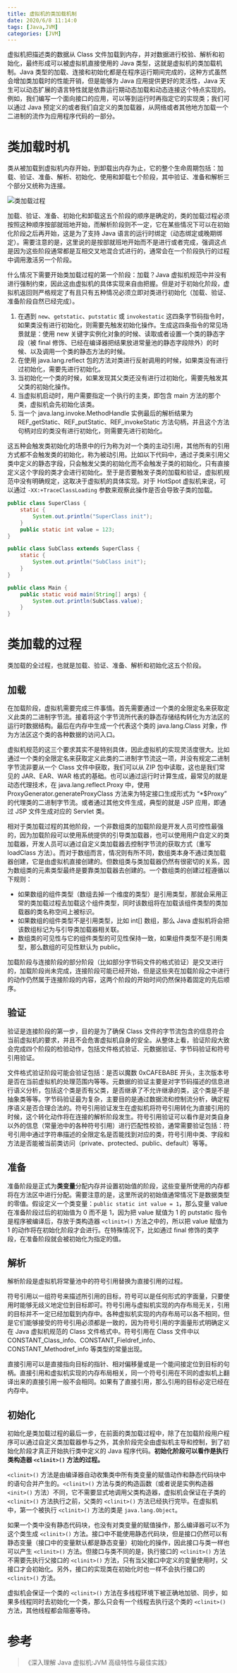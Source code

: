 ```yaml
---
title: 虚拟机的类加载机制
date: 2020/6/8 11:14:0
tags: [Java,JVM]
categories: [JVM]
---
```


虚拟机把描述类的数据从 Class 文件加载到内存，并对数据进行校验、解析和初始化，最终形成可以被虚拟机直接使用的 Java 类型，这就是虚拟机的类加载机制。Java 类型的加载、连接和初始化都是在程序运行期间完成的，这种方式虽然会增加类加载时的性能开销，但是能够为 Java 应用提供更好的灵活性，Java 天生可以动态扩展的语言特性就是依靠运行期动态加载和动态连接这个特点实现的。例如，我们编写一个面向接口的应用，可以等到运行时再指定它的实现类；我们可以通过 Java 预定义的或者我们自定义的类加载器，从网络或者其他地方加载一个二进制的流作为应用程序代码的一部分。

<!--more-->

# 类加载时机
类从被加载到虚拟机内存开始，到卸载出内存为止，它的整个生命周期包括：加载、验证、准备、解析、初始化、使用和卸载七个阶段，其中验证、准备和解析三个部分又统称为连接。

![类加载过程](https://nekolr.top:12001/images/2020/06/08/jrY.png)

加载、验证、准备、初始化和卸载这五个阶段的顺序是确定的，类的加载过程必须按照这种顺序按部就班地开始，而解析阶段则不一定，它在某些情况下可以在初始化阶段之后再开始，这是为了支持 Java 语言的运行时绑定（动态绑定或晚期绑定）。需要注意的是，这里说的是按部就班地开始而不是进行或者完成，强调这点是因为这些阶段通常都是互相交叉地混合式进行的，通常会在一个阶段执行的过程中调用激活另一个阶段。

什么情况下需要开始类加载过程的第一个阶段：加载？Java 虚拟机规范中并没有进行强制约束，因此这由虚拟机的具体实现来自由把握。但是对于初始化阶段，虚拟机返回则严格规定了有且只有五种情况必须立即对类进行初始化（加载、验证、准备阶段自然已经完成）。

1. 在遇到 `new`、`getstatic`、`putstatic` 或 `invokestatic` 这四条字节码指令时，如果类没有进行初始化，则需要先触发初始化操作。生成这四条指令的常见场景就是：使用 new 关键字实例化对象的时候、读取或者设置一个类的静态字段（被 final 修饰、已经在编译器把结果放进常量池的静态字段除外）的时候、以及调用一个类的静态方法的时候。
2. 在使用 java.lang.reflect 包的方法对类进行反射调用的时候，如果类没有进行过初始化，需要先进行初始化。
3. 当初始化一个类的时候，如果发现其父类还没有进行过初始化，需要先触发其父类的初始化操作。
4. 当虚拟机启动时，用户需要指定一个执行的主类，即包含 main 方法的那个类，虚拟机会先初始化该类。
5. 当一个 java.lang.invoke.MethodHandle 实例最后的解析结果为 REF_getStatic、REF_putStatic、REF_invokeStatic 方法句柄，并且这个方法句柄对应的类没有进行初始化，则需要先进行初始化。

这五种会触发类初始化的场景中的行为称为对一个类的主动引用，其他所有的引用方式都不会触发类的初始化，称为被动引用。比如以下代码中，通过子类来引用父类中定义的静态字段，只会触发父类的初始化而不会触发子类的初始化，只有直接定义这个字段的类才会进行初始化。至于是否要触发子类的加载和验证，虚拟机规范中没有明确规定，这取决于虚拟机的具体实现。对于 HotSpot 虚拟机来说，可以通过 `-XX:+TraceClassLoading` 参数来观察此操作是否会导致子类的加载。

```java
public class SuperClass {
    static {
        System.out.println("SuperClass init");
    }
    public static int value = 123;
}
```

```java
public class SubClass extends SuperClass {
    static {
        System.out.println("SubClass init");
    }
}
```

```java
public class Main {
    public static void main(String[] args) {
        System.out.println(SubClass.value);
    }
}
```

# 类加载的过程
类加载的全过程，也就是加载、验证、准备、解析和初始化这五个阶段。

## 加载
在加载阶段，虚拟机需要完成三件事情。首先需要通过一个类的全限定名来获取定义此类的二进制字节流。接着将这个字节流所代表的静态存储结构转化为方法区的运行时数据结构。最后在内存中生成一个代表这个类的 java.lang.Class 对象，作为方法区这个类的各种数据的访问入口。

虚拟机规范的这三个要求其实不是特别具体，因此虚拟机的实现灵活度很大。比如通过一个类的全限定名来获取定义此类的二进制字节流这一项，并没有规定二进制字节流非要从一个 Class 文件中获取，我们可以从 ZIP 包中读取，这也是我们常见的 JAR、EAR、WAR 格式的基础。也可以通过运行时计算生成，最常见的就是动态代理技术，在 java.lang.reflect.Proxy 中，使用 ProxyGenerator.generateProxyClass 方法来为特定接口生成形式为 “*$Proxy” 的代理类的二进制字节流。或者通过其他文件生成，典型的就是 JSP 应用，即通过 JSP 文件生成对应的 Servlet 类。

相对于类加载过程的其他阶段，一个非数组类的加载阶段是开发人员可控性最强的，因为加载阶段可以使用系统提供的引导类加载器，也可以使用用户自定义的类加载器，开发人员可以通过自定义类加载器去控制字节流的获取方式（重写 loadClass 方法）。而对于数组而言，情况则有所不同，数组类本身不通过类加载器创建，它是由虚拟机直接创建的。但数组类与类加载器仍然有很密切的关系，因为数组类的元素类型最终是要靠类加载器去创建的。一个数组类的创建过程遵循以下规则：

- 如果数组的组件类型（数组去掉一个维度的类型）是引用类型，那就会采用正常的类加载过程去加载这个组件类型，同时该数组将在加载该组件类型的类加载器的类名称空间上被标识。
- 如果数组的组件类型不是引用类型，比如 int[] 数组，那么 Java 虚拟机将会把该数组标记为与引导类加载器相关联。
- 数组类的可见性与它的组件类型的可见性保持一致，如果组件类型不是引用类型，那么数组的可见性默认为 public。

加载阶段与连接阶段的部分阶段（比如部分字节码文件的格式验证）是交叉进行的，加载阶段尚未完成，连接阶段可能已经开始，但是这些夹在加载阶段之中进行的动作仍然属于连接阶段的内容，这两个阶段的开始时间仍然保持着固定的先后顺序。

## 验证
验证是连接阶段的第一步，目的是为了确保 Class 文件的字节流包含的信息符合当前虚拟机的要求，并且不会危害虚拟机自身的安全。从整体上看，验证阶段大致会完成四个阶段的检验动作，包括文件格式验证、元数据验证、字节码验证和符号引用验证。

文件格式验证阶段可能会验证包括：是否以魔数 0xCAFEBABE 开头，主次版本号是否在当前虚拟机的处理范围内等等。元数据的验证主要是对字节码描述的信息进行语义分析，包括这个类是否有父类，是否继承了不允许继承的类，这个类是不是抽象类等等。字节码验证最为复杂，主要目的是通过数据流和控制流分析，确定程序语义是否合理合法的。符号引用验证发生在虚拟机将符号引用转化为直接引用的时候，这个转化动作将在连接的解析阶段发生。符号引用验证可以看作是对类自身以外的信息（常量池中的各种符号引用）进行匹配性校验，通常需要验证包括：符号引用中通过字符串描述的全限定名是否能找到对应的类，符号引用中类、字段和方法是否能被当前类访问（private、protected、public、default）等等。

## 准备
准备阶段是正式为**类变量**分配内存并设置初始值的阶段，这些变量所使用的内存都将在方法区中进行分配。需要注意的是，这里所说的初始值通常情况下是数据类型的零值。假设定义一个类变量：`public static int value = 1`，那么变量 value 在准备阶段过后的初始值为 0 而不是 1，因为把 value 赋值为 1 的 putstatic 指令是程序被编译后，存放于类构造器 `<clinit>()` 方法之中的，所以把 value 赋值为 1 的动作将在初始化阶段才会进行。在特殊情况下，比如通过 final 修饰的类字段，在准备阶段就会被初始化为指定的值。

## 解析
解析阶段是虚拟机将常量池中的符号引用替换为直接引用的过程。

符号引用以一组符号来描述所引用的目标，符号可以是任何形式的字面量，只要使用时能够无歧义地定位到目标即可。符号引用与虚拟机实现的内存布局无关，引用的目标并不一定已经加载到内存中。各种虚拟机实现的内存布局可以各不相同，但是它们能够接受的符号引用必须都是一致的，因为符号引用的字面量形式明确定义在 Java 虚拟机规范的 Class 文件格式中。符号引用在 Class 文件中以 CONSTANT_Class_info、CONSTANT_Fieldref_info、CONSTANT_Methodref_info 等类型的常量出现。

直接引用可以是直接指向目标的指针、相对偏移量或是一个能间接定位到目标的句柄。直接引用和虚拟机实现的内存布局相关，同一个符号引用在不同的虚拟机上翻译出来的直接引用一般不会相同。如果有了直接引用，那么引用的目标必定已经在内存中。

## 初始化
初始化是类加载过程的最后一步，在前面的类加载过程中，除了在加载阶段用户程序可以通过自定义类加载器参与之外，其余阶段完全由虚拟机主导和控制，到了初始化阶段才真正开始执行类中定义的 Java 程序代码。**初始化阶段可以看作是执行类构造器 `<clinit>()` 方法的过程。**

`<clinit>()` 方法是由编译器自动收集类中所有类变量的赋值动作和静态代码块中的语句合并产生的。`<clinit>()` 方法与类的构造函数（或者说是实例构造器 `<init>()` 方法）不同，它不需要显式地调用父类构造器，虚拟机会保证在子类的 `<clinit>()` 方法执行之前，父类的 `<clinit>()` 方法已经执行完毕。在虚拟机中，第一个被执行 `<clinit>()` 方法的类是 `java.lang.Object`。

如果一个类中没有静态代码块，也没有对类变量的赋值操作，那么编译器可以不为这个类生成 `<clinit>()` 方法。接口中不能使用静态代码块，但是接口仍然可以有静态变量（接口中的变量默认都是静态变量）初始化的操作，因此接口与类一样也可以产生 `<clinit>()` 方法。但接口与类不同的是，执行接口的 `<clinit>()` 方法不需要先执行父接口的 `<clinit>()` 方法，只有当父接口中定义的变量使用时，父接口才会初始化。另外，接口的实现类在初始化时也一样不会执行接口的 `<clinit>()` 方法。

虚拟机会保证一个类的 `<clinit>()` 方法在多线程环境下被正确地加锁、同步，如果多线程同时去初始化一个类，那么只会有一个线程去执行这个类的 `<clinit>()` 方法，其他线程都会阻塞等待。

# 参考
> 《深入理解 Java 虚拟机:JVM 高级特性与最佳实践》